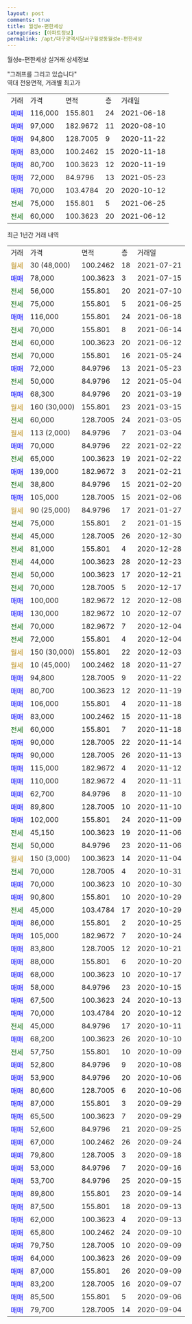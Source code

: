 ```yaml
---
layout: post
comments: true
title: 월성e-편한세상
categories: [아파트정보]
permalink: /apt/대구광역시달서구월성동월성e-편한세상
---
```


월성e-편한세상 실거래 상세정보

<script type="text/javascript">
  google.charts.load('current', {'packages':['line', 'corechart']});
  google.charts.setOnLoadCallback(drawChart);

  function drawChart() {
    var data = new google.visualization.DataTable();
    data.addColumn('date', '거래일');
    data.addColumn('number', "매매");
    data.addColumn('number', "전세");
    data.addColumn('number', "전매");

    data.addRows([[new Date(Date.parse("2021-07-21")), null, null, null], [new Date(Date.parse("2021-07-15")), 78000, null, null], [new Date(Date.parse("2021-07-10")), null, 56000, null], [new Date(Date.parse("2021-06-25")), null, 75000, null], [new Date(Date.parse("2021-06-18")), 116000, null, null], [new Date(Date.parse("2021-06-14")), null, 70000, null], [new Date(Date.parse("2021-06-12")), null, 60000, null], [new Date(Date.parse("2021-05-24")), null, 70000, null], [new Date(Date.parse("2021-05-23")), 72000, null, null], [new Date(Date.parse("2021-05-04")), null, 50000, null], [new Date(Date.parse("2021-03-19")), 68300, null, null], [new Date(Date.parse("2021-03-15")), null, null, null], [new Date(Date.parse("2021-03-05")), null, 60000, null], [new Date(Date.parse("2021-03-04")), null, null, null], [new Date(Date.parse("2021-02-22")), 70000, null, null], [new Date(Date.parse("2021-02-22")), null, 65000, null], [new Date(Date.parse("2021-02-21")), 139000, null, null], [new Date(Date.parse("2021-02-20")), null, 38800, null], [new Date(Date.parse("2021-02-06")), 105000, null, null], [new Date(Date.parse("2021-01-27")), null, null, null], [new Date(Date.parse("2021-01-15")), null, 75000, null], [new Date(Date.parse("2020-12-30")), null, 45000, null], [new Date(Date.parse("2020-12-28")), null, 81000, null], [new Date(Date.parse("2020-12-23")), null, 44000, null], [new Date(Date.parse("2020-12-21")), null, 50000, null], [new Date(Date.parse("2020-12-17")), null, 70000, null], [new Date(Date.parse("2020-12-08")), 100000, null, null], [new Date(Date.parse("2020-12-07")), 130000, null, null], [new Date(Date.parse("2020-12-04")), null, 70000, null], [new Date(Date.parse("2020-12-04")), null, 72000, null], [new Date(Date.parse("2020-12-03")), null, null, null], [new Date(Date.parse("2020-11-27")), null, null, null], [new Date(Date.parse("2020-11-22")), 94800, null, null], [new Date(Date.parse("2020-11-19")), 80700, null, null], [new Date(Date.parse("2020-11-18")), 106000, null, null], [new Date(Date.parse("2020-11-18")), 83000, null, null], [new Date(Date.parse("2020-11-18")), null, 60000, null], [new Date(Date.parse("2020-11-14")), 90000, null, null], [new Date(Date.parse("2020-11-13")), 90000, null, null], [new Date(Date.parse("2020-11-12")), 115000, null, null], [new Date(Date.parse("2020-11-11")), 110000, null, null], [new Date(Date.parse("2020-11-10")), 62700, null, null], [new Date(Date.parse("2020-11-10")), 89800, null, null], [new Date(Date.parse("2020-11-09")), 102000, null, null], [new Date(Date.parse("2020-11-06")), null, 45150, null], [new Date(Date.parse("2020-11-06")), null, 50000, null], [new Date(Date.parse("2020-11-04")), null, null, null], [new Date(Date.parse("2020-10-31")), null, 70000, null], [new Date(Date.parse("2020-10-30")), 70000, null, null], [new Date(Date.parse("2020-10-29")), 90800, null, null], [new Date(Date.parse("2020-10-29")), null, 45000, null], [new Date(Date.parse("2020-10-25")), 86000, null, null], [new Date(Date.parse("2020-10-24")), 105000, null, null], [new Date(Date.parse("2020-10-21")), 83800, null, null], [new Date(Date.parse("2020-10-20")), 88000, null, null], [new Date(Date.parse("2020-10-17")), 68000, null, null], [new Date(Date.parse("2020-10-15")), 58000, null, null], [new Date(Date.parse("2020-10-13")), 67500, null, null], [new Date(Date.parse("2020-10-12")), 70000, null, null], [new Date(Date.parse("2020-10-11")), null, 45000, null], [new Date(Date.parse("2020-10-10")), 68200, null, null], [new Date(Date.parse("2020-10-09")), null, 57750, null], [new Date(Date.parse("2020-10-08")), 52800, null, null], [new Date(Date.parse("2020-10-06")), 53900, null, null], [new Date(Date.parse("2020-10-06")), 80600, null, null], [new Date(Date.parse("2020-09-29")), 87000, null, null], [new Date(Date.parse("2020-09-29")), 65500, null, null], [new Date(Date.parse("2020-09-25")), 52600, null, null], [new Date(Date.parse("2020-09-24")), 67000, null, null], [new Date(Date.parse("2020-09-18")), 79800, null, null], [new Date(Date.parse("2020-09-16")), 53000, null, null], [new Date(Date.parse("2020-09-15")), 53700, null, null], [new Date(Date.parse("2020-09-14")), 89800, null, null], [new Date(Date.parse("2020-09-13")), 87500, null, null], [new Date(Date.parse("2020-09-13")), 62000, null, null], [new Date(Date.parse("2020-09-10")), 65800, null, null], [new Date(Date.parse("2020-09-09")), 79750, null, null], [new Date(Date.parse("2020-09-09")), 64000, null, null], [new Date(Date.parse("2020-09-09")), 87000, null, null], [new Date(Date.parse("2020-09-07")), 83200, null, null], [new Date(Date.parse("2020-09-06")), 85500, null, null], [new Date(Date.parse("2020-09-04")), 79700, null, null]]);

    var options = {
      hAxis: {
        format: 'yyyy/MM/dd'
      },    
      lineWidth: 0,
      pointsVisible: true,    
      title: '최근 1년간 유형별 실거래가 분포',
      legend: { position: 'bottom' }
    };

    var formatter = new google.visualization.NumberFormat({pattern:'###,###'} );
    formatter.format(data, 1);
    formatter.format(data, 2);
    
    setTimeout(function() {
        var chart = new google.visualization.LineChart(document.getElementById('columnchart_material'));
        chart.draw(data, (options));
        document.getElementById('loading').style.display = 'none';
    }, 1000);
  }
</script>


<div id="loading" style="z-index:20; display: block; margin-left: 0px">"그래프를 그리고 있습니다"</div>
<div id="columnchart_material" style="width: 95%; margin-left: 0px; display: block"></div>
<!-- contents start -->
역대 전용면적, 거래별 최고가
<table class="sortable">
    <tr>
      <td>거래</td>
      <td>가격</td>
      <td>면적</td>
      <td>층</td>
      <td>거래일</td>
    </tr>
        <tr>
          <td><a style="color: blue">매매</a></td>
          <td>116,000</td>
          <td>155.801</td>
          <td>24</td>
          <td>2021-06-18</td>
        </tr>            <tr>
          <td><a style="color: blue">매매</a></td>
          <td>97,000</td>
          <td>182.9672</td>
          <td>11</td>
          <td>2020-08-10</td>
        </tr>            <tr>
          <td><a style="color: blue">매매</a></td>
          <td>94,800</td>
          <td>128.7005</td>
          <td>9</td>
          <td>2020-11-22</td>
        </tr>            <tr>
          <td><a style="color: blue">매매</a></td>
          <td>83,000</td>
          <td>100.2462</td>
          <td>15</td>
          <td>2020-11-18</td>
        </tr>            <tr>
          <td><a style="color: blue">매매</a></td>
          <td>80,700</td>
          <td>100.3623</td>
          <td>12</td>
          <td>2020-11-19</td>
        </tr>            <tr>
          <td><a style="color: blue">매매</a></td>
          <td>72,000</td>
          <td>84.9796</td>
          <td>13</td>
          <td>2021-05-23</td>
        </tr>            <tr>
          <td><a style="color: blue">매매</a></td>
          <td>70,000</td>
          <td>103.4784</td>
          <td>20</td>
          <td>2020-10-12</td>
        </tr>        
        <tr>
              <td><a style="color: darkgreen">전세</a></td>
              <td>75,000</td>
              <td>155.801</td>
              <td>5</td>
              <td>2021-06-25</td>
            </tr>            <tr>
              <td><a style="color: darkgreen">전세</a></td>
              <td>60,000</td>
              <td>100.3623</td>
              <td>20</td>
              <td>2021-06-12</td>
            </tr>        
    
</table>

최근 1년간 거래 내역

<table class="sortable">
    <tr>
      <td>거래</td>
      <td>가격</td>
      <td>면적</td>
      <td>층</td>
      <td>거래일</td>
    </tr>
    <tr>
      <td><a style="color: darkgoldenrod">월세</a></td>
      <td>30 (48,000)</td>
      <td>100.2462</td>
      <td>18</td>
      <td>2021-07-21</td>
    </tr>          <tr>
      <td><a style="color: blue">매매</a></td>
      <td>78,000</td>
      <td>100.3623</td>
      <td>3</td>
      <td>2021-07-15</td>
    </tr>          <tr>
      <td><a style="color: darkgreen">전세</a></td>
      <td>56,000</td>
      <td>155.801</td>
      <td>20</td>
      <td>2021-07-10</td>
    </tr>          <tr>
      <td><a style="color: darkgreen">전세</a></td>
      <td>75,000</td>
      <td>155.801</td>
      <td>5</td>
      <td>2021-06-25</td>
    </tr>          <tr>
      <td><a style="color: blue">매매</a></td>
      <td>116,000</td>
      <td>155.801</td>
      <td>24</td>
      <td>2021-06-18</td>
    </tr>          <tr>
      <td><a style="color: darkgreen">전세</a></td>
      <td>70,000</td>
      <td>155.801</td>
      <td>8</td>
      <td>2021-06-14</td>
    </tr>          <tr>
      <td><a style="color: darkgreen">전세</a></td>
      <td>60,000</td>
      <td>100.3623</td>
      <td>20</td>
      <td>2021-06-12</td>
    </tr>          <tr>
      <td><a style="color: darkgreen">전세</a></td>
      <td>70,000</td>
      <td>155.801</td>
      <td>16</td>
      <td>2021-05-24</td>
    </tr>          <tr>
      <td><a style="color: blue">매매</a></td>
      <td>72,000</td>
      <td>84.9796</td>
      <td>13</td>
      <td>2021-05-23</td>
    </tr>          <tr>
      <td><a style="color: darkgreen">전세</a></td>
      <td>50,000</td>
      <td>84.9796</td>
      <td>12</td>
      <td>2021-05-04</td>
    </tr>          <tr>
      <td><a style="color: blue">매매</a></td>
      <td>68,300</td>
      <td>84.9796</td>
      <td>20</td>
      <td>2021-03-19</td>
    </tr>          <tr>
      <td><a style="color: darkgoldenrod">월세</a></td>
      <td>160 (30,000)</td>
      <td>155.801</td>
      <td>23</td>
      <td>2021-03-15</td>
    </tr>          <tr>
      <td><a style="color: darkgreen">전세</a></td>
      <td>60,000</td>
      <td>128.7005</td>
      <td>24</td>
      <td>2021-03-05</td>
    </tr>          <tr>
      <td><a style="color: darkgoldenrod">월세</a></td>
      <td>113 (2,000)</td>
      <td>84.9796</td>
      <td>7</td>
      <td>2021-03-04</td>
    </tr>          <tr>
      <td><a style="color: blue">매매</a></td>
      <td>70,000</td>
      <td>84.9796</td>
      <td>22</td>
      <td>2021-02-22</td>
    </tr>          <tr>
      <td><a style="color: darkgreen">전세</a></td>
      <td>65,000</td>
      <td>100.3623</td>
      <td>19</td>
      <td>2021-02-22</td>
    </tr>          <tr>
      <td><a style="color: blue">매매</a></td>
      <td>139,000</td>
      <td>182.9672</td>
      <td>3</td>
      <td>2021-02-21</td>
    </tr>          <tr>
      <td><a style="color: darkgreen">전세</a></td>
      <td>38,800</td>
      <td>84.9796</td>
      <td>15</td>
      <td>2021-02-20</td>
    </tr>          <tr>
      <td><a style="color: blue">매매</a></td>
      <td>105,000</td>
      <td>128.7005</td>
      <td>15</td>
      <td>2021-02-06</td>
    </tr>          <tr>
      <td><a style="color: darkgoldenrod">월세</a></td>
      <td>90 (25,000)</td>
      <td>84.9796</td>
      <td>17</td>
      <td>2021-01-27</td>
    </tr>          <tr>
      <td><a style="color: darkgreen">전세</a></td>
      <td>75,000</td>
      <td>155.801</td>
      <td>2</td>
      <td>2021-01-15</td>
    </tr>          <tr>
      <td><a style="color: darkgreen">전세</a></td>
      <td>45,000</td>
      <td>128.7005</td>
      <td>26</td>
      <td>2020-12-30</td>
    </tr>          <tr>
      <td><a style="color: darkgreen">전세</a></td>
      <td>81,000</td>
      <td>155.801</td>
      <td>4</td>
      <td>2020-12-28</td>
    </tr>          <tr>
      <td><a style="color: darkgreen">전세</a></td>
      <td>44,000</td>
      <td>100.3623</td>
      <td>28</td>
      <td>2020-12-23</td>
    </tr>          <tr>
      <td><a style="color: darkgreen">전세</a></td>
      <td>50,000</td>
      <td>100.3623</td>
      <td>17</td>
      <td>2020-12-21</td>
    </tr>          <tr>
      <td><a style="color: darkgreen">전세</a></td>
      <td>70,000</td>
      <td>128.7005</td>
      <td>5</td>
      <td>2020-12-17</td>
    </tr>          <tr>
      <td><a style="color: blue">매매</a></td>
      <td>100,000</td>
      <td>182.9672</td>
      <td>12</td>
      <td>2020-12-08</td>
    </tr>          <tr>
      <td><a style="color: blue">매매</a></td>
      <td>130,000</td>
      <td>182.9672</td>
      <td>10</td>
      <td>2020-12-07</td>
    </tr>          <tr>
      <td><a style="color: darkgreen">전세</a></td>
      <td>70,000</td>
      <td>182.9672</td>
      <td>7</td>
      <td>2020-12-04</td>
    </tr>          <tr>
      <td><a style="color: darkgreen">전세</a></td>
      <td>72,000</td>
      <td>155.801</td>
      <td>4</td>
      <td>2020-12-04</td>
    </tr>          <tr>
      <td><a style="color: darkgoldenrod">월세</a></td>
      <td>150 (30,000)</td>
      <td>155.801</td>
      <td>22</td>
      <td>2020-12-03</td>
    </tr>          <tr>
      <td><a style="color: darkgoldenrod">월세</a></td>
      <td>10 (45,000)</td>
      <td>100.2462</td>
      <td>18</td>
      <td>2020-11-27</td>
    </tr>          <tr>
      <td><a style="color: blue">매매</a></td>
      <td>94,800</td>
      <td>128.7005</td>
      <td>9</td>
      <td>2020-11-22</td>
    </tr>          <tr>
      <td><a style="color: blue">매매</a></td>
      <td>80,700</td>
      <td>100.3623</td>
      <td>12</td>
      <td>2020-11-19</td>
    </tr>          <tr>
      <td><a style="color: blue">매매</a></td>
      <td>106,000</td>
      <td>155.801</td>
      <td>4</td>
      <td>2020-11-18</td>
    </tr>          <tr>
      <td><a style="color: blue">매매</a></td>
      <td>83,000</td>
      <td>100.2462</td>
      <td>15</td>
      <td>2020-11-18</td>
    </tr>          <tr>
      <td><a style="color: darkgreen">전세</a></td>
      <td>60,000</td>
      <td>155.801</td>
      <td>7</td>
      <td>2020-11-18</td>
    </tr>          <tr>
      <td><a style="color: blue">매매</a></td>
      <td>90,000</td>
      <td>128.7005</td>
      <td>22</td>
      <td>2020-11-14</td>
    </tr>          <tr>
      <td><a style="color: blue">매매</a></td>
      <td>90,000</td>
      <td>128.7005</td>
      <td>26</td>
      <td>2020-11-13</td>
    </tr>          <tr>
      <td><a style="color: blue">매매</a></td>
      <td>115,000</td>
      <td>182.9672</td>
      <td>4</td>
      <td>2020-11-12</td>
    </tr>          <tr>
      <td><a style="color: blue">매매</a></td>
      <td>110,000</td>
      <td>182.9672</td>
      <td>4</td>
      <td>2020-11-11</td>
    </tr>          <tr>
      <td><a style="color: blue">매매</a></td>
      <td>62,700</td>
      <td>84.9796</td>
      <td>8</td>
      <td>2020-11-10</td>
    </tr>          <tr>
      <td><a style="color: blue">매매</a></td>
      <td>89,800</td>
      <td>128.7005</td>
      <td>10</td>
      <td>2020-11-10</td>
    </tr>          <tr>
      <td><a style="color: blue">매매</a></td>
      <td>102,000</td>
      <td>155.801</td>
      <td>24</td>
      <td>2020-11-09</td>
    </tr>          <tr>
      <td><a style="color: darkgreen">전세</a></td>
      <td>45,150</td>
      <td>100.3623</td>
      <td>19</td>
      <td>2020-11-06</td>
    </tr>          <tr>
      <td><a style="color: darkgreen">전세</a></td>
      <td>50,000</td>
      <td>84.9796</td>
      <td>23</td>
      <td>2020-11-06</td>
    </tr>          <tr>
      <td><a style="color: darkgoldenrod">월세</a></td>
      <td>150 (3,000)</td>
      <td>100.3623</td>
      <td>14</td>
      <td>2020-11-04</td>
    </tr>          <tr>
      <td><a style="color: darkgreen">전세</a></td>
      <td>70,000</td>
      <td>128.7005</td>
      <td>4</td>
      <td>2020-10-31</td>
    </tr>          <tr>
      <td><a style="color: blue">매매</a></td>
      <td>70,000</td>
      <td>100.3623</td>
      <td>10</td>
      <td>2020-10-30</td>
    </tr>          <tr>
      <td><a style="color: blue">매매</a></td>
      <td>90,800</td>
      <td>155.801</td>
      <td>10</td>
      <td>2020-10-29</td>
    </tr>          <tr>
      <td><a style="color: darkgreen">전세</a></td>
      <td>45,000</td>
      <td>103.4784</td>
      <td>17</td>
      <td>2020-10-29</td>
    </tr>          <tr>
      <td><a style="color: blue">매매</a></td>
      <td>86,000</td>
      <td>155.801</td>
      <td>2</td>
      <td>2020-10-25</td>
    </tr>          <tr>
      <td><a style="color: blue">매매</a></td>
      <td>105,000</td>
      <td>182.9672</td>
      <td>7</td>
      <td>2020-10-24</td>
    </tr>          <tr>
      <td><a style="color: blue">매매</a></td>
      <td>83,800</td>
      <td>128.7005</td>
      <td>12</td>
      <td>2020-10-21</td>
    </tr>          <tr>
      <td><a style="color: blue">매매</a></td>
      <td>88,000</td>
      <td>155.801</td>
      <td>6</td>
      <td>2020-10-20</td>
    </tr>          <tr>
      <td><a style="color: blue">매매</a></td>
      <td>68,000</td>
      <td>100.3623</td>
      <td>10</td>
      <td>2020-10-17</td>
    </tr>          <tr>
      <td><a style="color: blue">매매</a></td>
      <td>58,000</td>
      <td>84.9796</td>
      <td>23</td>
      <td>2020-10-15</td>
    </tr>          <tr>
      <td><a style="color: blue">매매</a></td>
      <td>67,500</td>
      <td>100.3623</td>
      <td>24</td>
      <td>2020-10-13</td>
    </tr>          <tr>
      <td><a style="color: blue">매매</a></td>
      <td>70,000</td>
      <td>103.4784</td>
      <td>20</td>
      <td>2020-10-12</td>
    </tr>          <tr>
      <td><a style="color: darkgreen">전세</a></td>
      <td>45,000</td>
      <td>84.9796</td>
      <td>17</td>
      <td>2020-10-11</td>
    </tr>          <tr>
      <td><a style="color: blue">매매</a></td>
      <td>68,200</td>
      <td>100.3623</td>
      <td>26</td>
      <td>2020-10-10</td>
    </tr>          <tr>
      <td><a style="color: darkgreen">전세</a></td>
      <td>57,750</td>
      <td>155.801</td>
      <td>10</td>
      <td>2020-10-09</td>
    </tr>          <tr>
      <td><a style="color: blue">매매</a></td>
      <td>52,800</td>
      <td>84.9796</td>
      <td>9</td>
      <td>2020-10-08</td>
    </tr>          <tr>
      <td><a style="color: blue">매매</a></td>
      <td>53,900</td>
      <td>84.9796</td>
      <td>20</td>
      <td>2020-10-06</td>
    </tr>          <tr>
      <td><a style="color: blue">매매</a></td>
      <td>80,600</td>
      <td>128.7005</td>
      <td>6</td>
      <td>2020-10-06</td>
    </tr>          <tr>
      <td><a style="color: blue">매매</a></td>
      <td>87,000</td>
      <td>155.801</td>
      <td>3</td>
      <td>2020-09-29</td>
    </tr>          <tr>
      <td><a style="color: blue">매매</a></td>
      <td>65,500</td>
      <td>100.3623</td>
      <td>7</td>
      <td>2020-09-29</td>
    </tr>          <tr>
      <td><a style="color: blue">매매</a></td>
      <td>52,600</td>
      <td>84.9796</td>
      <td>21</td>
      <td>2020-09-25</td>
    </tr>          <tr>
      <td><a style="color: blue">매매</a></td>
      <td>67,000</td>
      <td>100.2462</td>
      <td>26</td>
      <td>2020-09-24</td>
    </tr>          <tr>
      <td><a style="color: blue">매매</a></td>
      <td>79,800</td>
      <td>128.7005</td>
      <td>3</td>
      <td>2020-09-18</td>
    </tr>          <tr>
      <td><a style="color: blue">매매</a></td>
      <td>53,000</td>
      <td>84.9796</td>
      <td>7</td>
      <td>2020-09-16</td>
    </tr>          <tr>
      <td><a style="color: blue">매매</a></td>
      <td>53,700</td>
      <td>84.9796</td>
      <td>25</td>
      <td>2020-09-15</td>
    </tr>          <tr>
      <td><a style="color: blue">매매</a></td>
      <td>89,800</td>
      <td>155.801</td>
      <td>23</td>
      <td>2020-09-14</td>
    </tr>          <tr>
      <td><a style="color: blue">매매</a></td>
      <td>87,500</td>
      <td>155.801</td>
      <td>18</td>
      <td>2020-09-13</td>
    </tr>          <tr>
      <td><a style="color: blue">매매</a></td>
      <td>62,000</td>
      <td>100.3623</td>
      <td>4</td>
      <td>2020-09-13</td>
    </tr>          <tr>
      <td><a style="color: blue">매매</a></td>
      <td>65,800</td>
      <td>100.2462</td>
      <td>24</td>
      <td>2020-09-10</td>
    </tr>          <tr>
      <td><a style="color: blue">매매</a></td>
      <td>79,750</td>
      <td>128.7005</td>
      <td>10</td>
      <td>2020-09-09</td>
    </tr>          <tr>
      <td><a style="color: blue">매매</a></td>
      <td>64,000</td>
      <td>100.3623</td>
      <td>26</td>
      <td>2020-09-09</td>
    </tr>          <tr>
      <td><a style="color: blue">매매</a></td>
      <td>87,000</td>
      <td>155.801</td>
      <td>26</td>
      <td>2020-09-09</td>
    </tr>          <tr>
      <td><a style="color: blue">매매</a></td>
      <td>83,200</td>
      <td>128.7005</td>
      <td>16</td>
      <td>2020-09-07</td>
    </tr>          <tr>
      <td><a style="color: blue">매매</a></td>
      <td>85,500</td>
      <td>155.801</td>
      <td>5</td>
      <td>2020-09-06</td>
    </tr>          <tr>
      <td><a style="color: blue">매매</a></td>
      <td>79,700</td>
      <td>128.7005</td>
      <td>14</td>
      <td>2020-09-04</td>
    </tr>      </table>
<!-- contents end -->    


